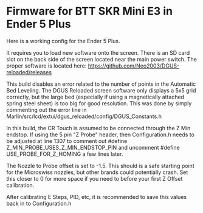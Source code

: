 # Firmware for BTT SKR Mini E3 in Ender 5 Plus

Here is a working config for the Ender 5 Plus.

It requires you to load new software onto the screen. There is an SD card slot on the back side of the screen located near the main power switch. The proper software is located here: https://github.com/Neo2003/DGUS-reloaded/releases

This build disables an error related to the number of points in the Automatic Bed Leveling. The DGUS Reloaded screen software only displays a 5x5 grid correctly, but the large bed (especially if using a magnetically attached spring steel sheet) is too big for good resolution. This was done by simply commenting out the error line in Marlin/src/lcd/extui/dgus_reloaded/config/DGUS_Constants.h

In this build, the CR Touch is assumed to be connected through the Z Min endstop. If using the 5 pin "Z Probe" header, then Configuration.h needs to be adjusted at line 1307 to comment out \#define Z_MIN_PROBE_USES_Z_MIN_ENDSTOP_PIN and uncomment \#define USE_PROBE_FOR_Z_HOMING a few lines later.

The Nozzle to Probe offset is set to -1.5. This should is a safe starting point for the Microswiss nozzles, but other brands could potentially crash. Set this closer to 0 for more space if you need to before your first Z Offset calibration.

After calibrating E Steps, PID, etc, it is recommended to save this values back in to Configuration.h
